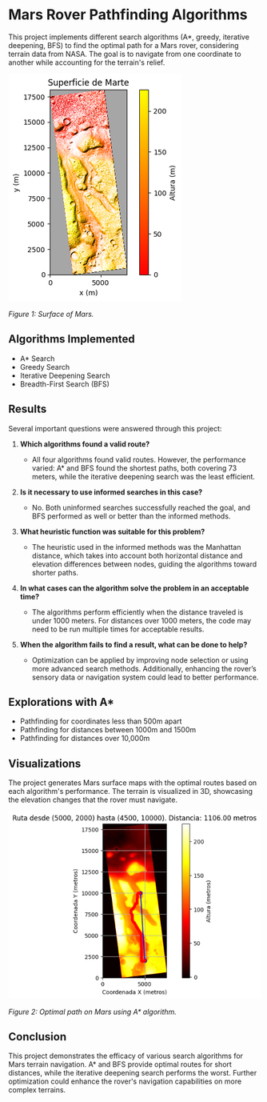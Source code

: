 # Mars Rover Pathfinding Algorithms

This project implements different search algorithms (A*, greedy, iterative deepening, BFS) to find the optimal path for a Mars rover, considering terrain data from NASA. The goal is to navigate from one coordinate to another while accounting for the terrain's relief.

![Alt MarsMap](MarsMap.png)

*Figure 1: Surface of Mars.*

## Algorithms Implemented
- A* Search
- Greedy Search
- Iterative Deepening Search
- Breadth-First Search (BFS)

## Results
Several important questions were answered through this project:

1. **Which algorithms found a valid route?**
   - All four algorithms found valid routes. However, the performance varied: A* and BFS found the shortest paths, both covering 73 meters, while the iterative deepening search was the least efficient.

2. **Is it necessary to use informed searches in this case?**
   - No. Both uninformed searches successfully reached the goal, and BFS performed as well or better than the informed methods.

3. **What heuristic function was suitable for this problem?**
   - The heuristic used in the informed methods was the Manhattan distance, which takes into account both horizontal distance and elevation differences between nodes, guiding the algorithms toward shorter paths.

4. **In what cases can the algorithm solve the problem in an acceptable time?**
   - The algorithms perform efficiently when the distance traveled is under 1000 meters. For distances over 1000 meters, the code may need to be run multiple times for acceptable results.

5. **When the algorithm fails to find a result, what can be done to help?**
   - Optimization can be applied by improving node selection or using more advanced search methods. Additionally, enhancing the rover’s sensory data or navigation system could lead to better performance.

## Explorations with A*
- Pathfinding for coordinates less than 500m apart
- Pathfinding for distances between 1000m and 1500m
- Pathfinding for distances over 10,000m

## Visualizations
The project generates Mars surface maps with the optimal routes based on each algorithm's performance. The terrain is visualized in 3D, showcasing the elevation changes that the rover must navigate.

![Alt MarsMap](MarsMap2.png)

*Figure 2: Optimal path on Mars using A\* algorithm.*

## Conclusion
This project demonstrates the efficacy of various search algorithms for Mars terrain navigation. A* and BFS provide optimal routes for short distances, while the iterative deepening search performs the worst. Further optimization could enhance the rover's navigation capabilities on more complex terrains.
